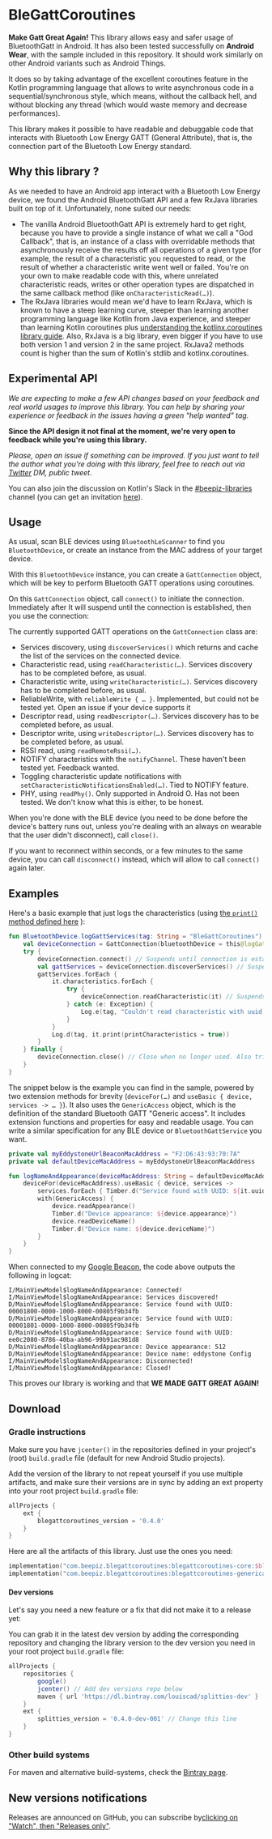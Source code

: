 # BleGattCoroutines
**Make Gatt Great Again!** This library allows easy and safer usage of
BluetoothGatt in Android. It has also been tested successfully on
**Android Wear**, with the sample included in this repository. It should
work similarly on other Android variants such as Android Things.

It does so by taking advantage of the excellent coroutines feature in the
Kotlin programming language that allows to write asynchronous code in a
sequential/synchronous style, which means, without the callback hell, and
without blocking any thread (which would waste memory and decrease
performances).

This library makes it possible to have readable and debuggable code that
interacts with Bluetooth Low Energy GATT (General Attribute), that is, the
connection part of the Bluetooth Low Energy standard.

## Why this library ?
As we needed to have an Android app interact with a Bluetooth Low Energy
device, we found the Android BluetoothGatt API and a few RxJava libraries
built on top of it. Unfortunately, none suited our needs:
- The vanilla Android BluetoothGatt API is extremely hard to get right,
because you have to provide a single instance of what we call a "God
Callback", that is, an instance of a class with overridable methods that
asynchronously receive the results off all operations of a given type (for
example, the result of a characteristic you requested to read, or the result
of whether a characteristic write went well or failed. You're on your own to
make readable code with this, where unrelated characteristic reads, writes
or other operation types are dispatched in the same callback method (like
`onCharacteristicRead(…)`).
- The RxJava libraries would mean we'd have to learn RxJava, which is known
to have a steep learning curve, steeper than learning another programming
language like Kotlin from Java experience, and steeper than learning Kotlin
coroutines plus [understanding the kotlinx.coroutines library guide](
https://github.com/Kotlin/kotlinx.coroutines/blob/master/coroutines-guide.md
). Also, RxJava is a big library, even bigger if you have to use both version 1
and version 2 in the same project. RxJava2 methods count is higher than the sum of
Kotlin's stdlib and kotlinx.coroutines.

## Experimental API

_We are expecting to make a few API changes based on your feedback and real world usages to
improve this library. You can help by sharing your experience or feedback in the issues having
a green "help wanted" tag._

**Since the API design it not final at the moment, we're very open to
feedback while you're using this library.**

_Please, open an issue if something can be improved. If you just want to
tell the author what you're doing with this library, feel free to reach out
via [Twitter](https://twitter.com/Louis_CAD) DM, public tweet._

You can also join the discussion on Kotlin's Slack in the
[#beepiz-libraries](https://kotlinlang.slack.com/messages/beepiz-libraries) channel (you can get
an invitation [here](http://slack.kotlinlang.org/)).

## Usage

As usual, scan BLE devices using `BluetoothLeScanner` to find you
`BluetoothDevice`, or create an instance from the MAC address of your target
device.

With this `BluetoothDevice` instance, you can create a `GattConnection`
object, which will be key to perform Bluetooth GATT operations using
coroutines.

On this `GattConnection` object, call `connect()` to initiate the connection.  Immediately after
It will suspend until the connection is established, then you use the
connection:

The currently supported GATT operations on the `GattConnection` class are:
- Services discovery, using `discoverServices()` which returns and cache
the list of the services on the connected device.
- Characteristic read, using `readCharacteristic(…)`. Services discovery has
to be completed before, as usual.
- Characteristic write, using `writeCharacteristic(…)`. Services discovery
has to be completed before, as usual.
- ReliableWrite, with `reliableWrite { … }`. Implemented, but could not be
tested yet. Open an issue if your device supports it
- Descriptor read, using `readDescriptor(…)`. Services discovery has to be
completed before, as usual.
- Descriptor write, using `writeDescriptor(…)`. Services discovery has to be
completed before, as usual.
- RSSI read, using `readRemoteRssi(…)`.
- NOTIFY characteristics with the `notifyChannel`. These haven't been tested
yet. Feedback wanted.
- Toggling characteristic update notifications with
`setCharacteristicNotificationsEnabled(…)`. Tied to NOTIFY feature.
- PHY, using `readPhy()`. Only supported in Android O. Has not been tested.
We don't know what this is either, to be honest.

When you're done with the BLE device (you need to be done before the
device's battery runs out, unless you're dealing with an always on wearable
that the user didn't disconnect), call `close()`.

If you want to reconnect within seconds, or a few minutes to the same device,
you can call `disconnect()` instead, which will allow to call `connect()`
again later.

## Examples

Here's a basic example that just logs the characteristics (using
[the `print()` method defined here](
https://github.com/Beepiz/BleGattCoroutines/blob/dd562dc49e5623bfc874dd9ff37d62db63c04932/sample-common/src/main/java/com/beepiz/blegattcoroutines/sample/common/extensions/GattPrint.kt#L15)
):
```kotlin
fun BluetoothDevice.logGattServices(tag: String = "BleGattCoroutines") = launch {
    val deviceConnection = GattConnection(bluetoothDevice = this@logGattServices)
    try {
        deviceConnection.connect() // Suspends until connection is established
        val gattServices = deviceConnection.discoverServices() // Suspends until completed
        gattServices.forEach {
            it.characteristics.forEach {
                try { 
                    deviceConnection.readCharacteristic(it) // Suspends until characteristic is read
                } catch (e: Exception) {
                    Log.e(tag, "Couldn't read characteristic with uuid: ${it.uuid}", e)
                }
            }
            Log.d(tag, it.print(printCharacteristics = true))
        }
    } finally {
        deviceConnection.close() // Close when no longer used. Also triggers disconnect by default. 
    }
}
```

The snippet below is the example you can find in the sample, powered by two
extension methods for brevity (`deviceFor(…)` and `useBasic { device,
services -> … }`). It also uses the `GenericAccess` object, which is the
definition of the standard Bluetooth GATT "Generic access". It includes
extension functions and properties for easy and readable usage. You can
write a similar specification for any BLE device or `BluetoothGattService`
you want.
```kotlin
private val myEddystoneUrlBeaconMacAddress = "F2:D6:43:93:70:7A"
private val defaultDeviceMacAddress = myEddystoneUrlBeaconMacAddress

fun logNameAndAppearance(deviceMacAddress: String = defaultDeviceMacAddress) = launch {
    deviceFor(deviceMacAddress).useBasic { device, services ->
        services.forEach { Timber.d("Service found with UUID: ${it.uuid}") }
        with(GenericAccess) {
            device.readAppearance()
            Timber.d("Device appearance: ${device.appearance}")
            device.readDeviceName()
            Timber.d("Device name: ${device.deviceName}")
        }
    }
}
```
When connected to my [Google Beacon](
https://twitter.com/GDGTours/status/732992233817972736
), the code above outputs the following in logcat:
```console
I/MainViewModel$logNameAndAppearance: Connected!
I/MainViewModel$logNameAndAppearance: Services discovered!
D/MainViewModel$logNameAndAppearance: Service found with UUID: 00001800-0000-1000-8000-00805f9b34fb
D/MainViewModel$logNameAndAppearance: Service found with UUID: 00001801-0000-1000-8000-00805f9b34fb
D/MainViewModel$logNameAndAppearance: Service found with UUID: ee0c2080-8786-40ba-ab96-99b91ac981d8
D/MainViewModel$logNameAndAppearance: Device appearance: 512
D/MainViewModel$logNameAndAppearance: Device name: eddystone Config
I/MainViewModel$logNameAndAppearance: Disconnected!
I/MainViewModel$logNameAndAppearance: Closed!
```
This proves our library is working and that **WE MADE GATT GREAT AGAIN!**

## Download

### Gradle instructions
Make sure you have `jcenter()` in the repositories defined in your project's
(root) `build.gradle` file (default for new Android Studio projects).

Add the version of the library to not repeat yourself if you use multiple
artifacts, and make sure their versions are in sync by adding an ext property
into your root project `build.gradle` file:
```groovy
allProjects {
    ext {
        blegattcoroutines_version = '0.4.0'
    }
}
```
Here are all the artifacts of this library. Just use the ones you need:
```kotlin
implementation("com.beepiz.blegattcoroutines:blegattcoroutines-core:$blegattcoroutines_version")
implementation("com.beepiz.blegattcoroutines:blegattcoroutines-genericaccess:$blegattcoroutines_version")
```

#### Dev versions
Let's say you need a new feature or a fix that did not make it to a release yet:

You can grab it in the latest dev version by adding the corresponding repository and
changing the library version to the dev version you need in your root project `build.gradle` file:

```groovy
allProjects {
    repositories {
        google()
        jcenter() // Add dev versions repo below
        maven { url 'https://dl.bintray.com/louiscad/splitties-dev' }
    }
    ext {
        splitties_version = '0.4.0-dev-001' // Change this line
    }
}
```

### Other build systems
For maven and alternative build-systems, check the [Bintray page](
https://bintray.com/beepiz/maven/blegattcoroutines).

## New versions notifications
Releases are announced on GitHub, you can subscribe by[clicking on "Watch", then "Releases only"](
https://help.github.com/en/articles/watching-and-unwatching-releases-for-a-repository
).
